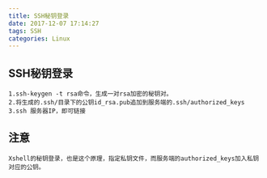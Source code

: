 ```yaml
---
title: SSH秘钥登录
date: 2017-12-07 17:14:27
tags: SSH
categories: Linux
---
```

## SSH秘钥登录
	1.ssh-keygen -t rsa命令，生成一对rsa加密的秘钥对。
	2.将生成的.ssh/目录下的公钥id_rsa.pub追加到服务端的.ssh/authorized_keys
	3.ssh 服务器IP，即可链接
## 注意
	Xshell的秘钥登录，也是这个原理，指定私钥文件，而服务端的authorized_keys加入私钥对应的公钥。